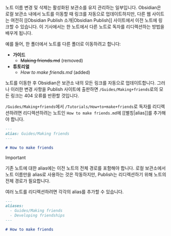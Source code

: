 노트 이름 변경 및 삭제는 활성화된 보관소를 유지 관리하는 일부입니다. Obsidian은 로컬 보관소 내에서 노트를 이동할 때 링크를 자동으로 업데이트하지만, 다른 웹 사이트는 여전히 [[Obsidian Publish 소개|Obsidian Publish]] 사이트에서 이전 노트에 링크할 수 있습니다. 이 기사에서는 한 노트에서 다른 노트로 독자를 리디렉션하는 방법을 배우게 됩니다.

예를 들어, 한 폴더에서 노트를 다른 폴더로 이동하려고 합니다:

- **가이드**
  - ~~Making friends.md~~ (removed)
- **튜토리얼**
  - *How to make friends.md* (added)

노트를 이동한 후 Obsidian은 보관소 내의 모든 링크를 자동으로 업데이트합니다. 그러나 이러한 변경 사항을 Publish 사이트에 출판하면 `/Guides/Making+friends`로의 모든 링크는 404 오류를 반환할 것입니다.

`/Guides/Making+friends`에서 `/Tutorials/How+to+make+friends`로 독자를 리디렉션하려면 리디렉션하려는 노트인 `How to make friends.md`에 [[별칭|alias]]를 추가해야 합니다.

```md
---
alias: Guides/Making friends
---

# How to make friends
```

> [!important]
> 기존 노트에 대한 alias에는 이전 노트의 전체 경로를 포함해야 합니다. 로컬 보관소에서 노트 이름만을 alias로 사용하는 것은 작동하지만, Publish는 리디렉션하기 위해 노트의 전체 경로가 필요합니다.

여러 노트를 리디렉션하려면 각각의 alias를 추가할 수 있습니다.

```md
---
aliases: 
  - Guides/Making friends
  - Developing friendships
---

# How to make friends
```